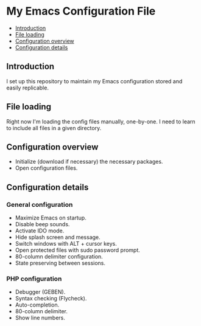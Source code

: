 # My Emacs Configuration File

* [Introduction](#introduction)
* [File loading](#file-loading)
* [Configuration overview](#config-overview)
* [Configuration details](#config-details)

## <a name="introduction"></a> Introduction
I set up this repository to maintain my Emacs configuration stored and easily replicable.

## <a name="file-loading"></a> File loading
Right now I'm loading the config files manually, one-by-one. I need to learn to include all files in a given directory.

## <a name="config-overview"></a> Configuration overview
* Initialize (download if necessary) the necessary packages.
* Open configuration files.

## <a name="config-details"></a> Configuration details

### <a name="general-config"></a> General configuration
* Maximize Emacs on startup.
* Disable beep sounds.
* Activate IDO mode.
* Hide splash screen and message.
* Switch windows with ALT + cursor keys.
* Open protected files with sudo password prompt.
* 80-column delimiter configuration.
* State preserving between sessions.

### <a name="php-config"></a> PHP configuration
* Debugger (GEBEN).
* Syntax checking (Flycheck).
* Auto-completion.
* 80-column delimiter.
* Show line numbers.
